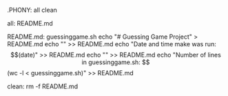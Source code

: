 .PHONY: all clean

all: README.md

README.md: guessinggame.sh
	echo "# Guessing Game Project" > README.md
	echo "" >> README.md
	echo "Date and time make was run: $$(date)" >> README.md
	echo "" >> README.md
	echo "Number of lines in guessinggame.sh: $$(wc -l < guessinggame.sh)" >> README.md

clean:
	rm -f README.md
